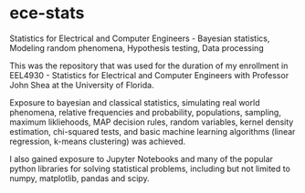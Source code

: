 # ece-stats
Statistics for Electrical and Computer Engineers - Bayesian statistics, Modeling random phenomena, Hypothesis testing, Data processing

This was the repository that was used for the duration of my enrollment in EEL4930 - Statistics for Electrical and Computer Engineers with Professor John Shea at the University of Florida.

Exposure to bayesian and classical statistics, simulating real world phenomena, relative frequencies and probability, populations, sampling, maximum likliehoods, MAP decision rules, random variables, kernel density estimation, chi-squared tests, and basic machine learning algorithms (linear regression, k-means clustering) was achieved.

I also gained exposure to Jupyter Notebooks and many of the popular python libraries for solving statistical problems, including but not limited to numpy, matplotlib, pandas and scipy.
